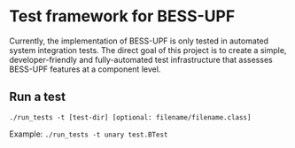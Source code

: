# Test framework for BESS-UPF

Currently, the implementation of BESS-UPF is only tested in automated
system integration tests. The direct goal of this project is to create a
simple, developer-friendly and fully-automated test infrastructure that
assesses BESS-UPF features at a component level.

## Run a test
```console
./run_tests -t [test-dir] [optional: filename/filename.class]
```

Example: `./run_tests -t unary test.BTest`
